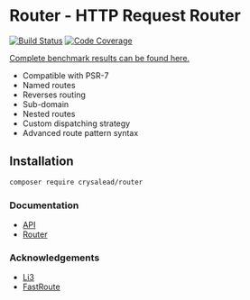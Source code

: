 # Router - HTTP Request Router

[![Build Status](https://travis-ci.org/crysalead/router.svg?branch=master)](https://travis-ci.org/crysalead/router)
[![Code Coverage](https://scrutinizer-ci.com/g/crysalead/router/badges/coverage.png?b=master)](https://scrutinizer-ci.com/g/crysalead/router/)

[Complete benchmark results can be found here.](https://github.com/jails/php-router-benchmark)

 * Compatible with PSR-7
 * Named routes
 * Reverses routing
 * Sub-domain
 * Nested routes
 * Custom dispatching strategy
 * Advanced route pattern syntax

## Installation

```bash
composer require crysalead/router
```

### Documentation

 * [API](docs/API.md)
 * [Router](docs/Router.md)

### Acknowledgements

- [Li3](https://github.com/UnionOfRAD/lithium)
- [FastRoute](https://github.com/nikic/FastRoute)

